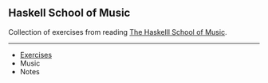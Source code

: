 ## Haskell School of Music

Collection of exercises from reading [The Haskelll School of Music](https://www.amazon.com/Haskell-School-Music-Signals-Symphonies/dp/1108416756/).

<hr>

- [Exercises](https://github.com/tkuriyama/hsom/tree/master/exercises)
- Music
- Notes

<br>
